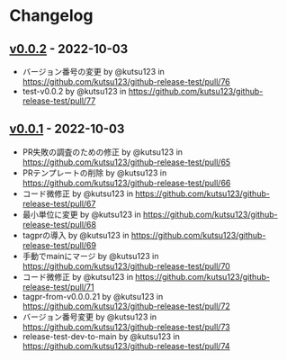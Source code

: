 # Changelog

## [v0.0.2](https://github.com/kutsu123/github-release-test/compare/v0.0.1...v0.0.2) - 2022-10-03
- バージョン番号の変更 by @kutsu123 in https://github.com/kutsu123/github-release-test/pull/76
- test-v0.0.2 by @kutsu123 in https://github.com/kutsu123/github-release-test/pull/77

## [v0.0.1](https://github.com/kutsu123/github-release-test/compare/0.0.0.19...v0.0.1) - 2022-10-03
- PR失敗の調査のための修正 by @kutsu123 in https://github.com/kutsu123/github-release-test/pull/65
- PRテンプレートの削除 by @kutsu123 in https://github.com/kutsu123/github-release-test/pull/66
- コード微修正 by @kutsu123 in https://github.com/kutsu123/github-release-test/pull/67
- 最小単位に変更 by @kutsu123 in https://github.com/kutsu123/github-release-test/pull/68
- tagprの導入 by @kutsu123 in https://github.com/kutsu123/github-release-test/pull/69
- 手動でmainにマージ by @kutsu123 in https://github.com/kutsu123/github-release-test/pull/70
- コード微修正 by @kutsu123 in https://github.com/kutsu123/github-release-test/pull/71
- tagpr-from-v0.0.0.21 by @kutsu123 in https://github.com/kutsu123/github-release-test/pull/72
- バージョン番号変更 by @kutsu123 in https://github.com/kutsu123/github-release-test/pull/73
- release-test-dev-to-main by @kutsu123 in https://github.com/kutsu123/github-release-test/pull/74
